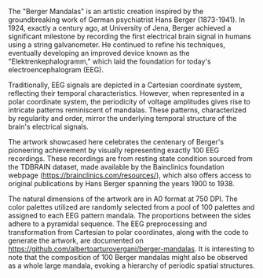 The "Berger Mandalas" is an artistic creation inspired by the groundbreaking work of German psychiatrist Hans Berger (1873-1941). In 1924, exactly a century ago, at University of Jena, Berger achieved a significant milestone by recording the first electrical brain signal in humans using a string galvanometer. He continued to refine his techniques, eventually developing an improved device known as the "Elektrenkephalogramm," which laid the foundation for today's electroencephalogram (EEG).

Traditionally, EEG signals are depicted in a Cartesian coordinate system, reflecting their temporal characteristics. However, when represented in a polar coordinate system, the periodicity of voltage amplitudes gives rise to intricate patterns reminiscent of mandalas. These patterns, characterized by regularity and order, mirror the underlying temporal structure of the brain's electrical signals. 

The artwork showcased here celebrates the centenary of Berger's pioneering achievement by visually representing exactly 100 EEG recordings. These recordings are from resting state condition sourced from the TDBRAIN dataset, made available by the Bainclinics foundation webpage (https://brainclinics.com/resources/), which also offers access to original publications by Hans Berger spanning the years 1900 to 1938.

The natural dimensions of the artwork are in A0 format at 750 DPI. The color palettes utilized are randomly selected from a pool of 100 palettes and assigned to each EEG pattern mandala. The proportions between the sides adhere to a pyramidal sequence. The EEG preprocessing and transformation from Cartesian to polar coordinates, along with the code to generate the artwork, are documented on https://github.com/albertoarturovergani/berger-mandalas. It is interesting to note that the composition of 100 Berger mandalas might also be observed as a whole large mandala, evoking a hierarchy of periodic spatial structures.
